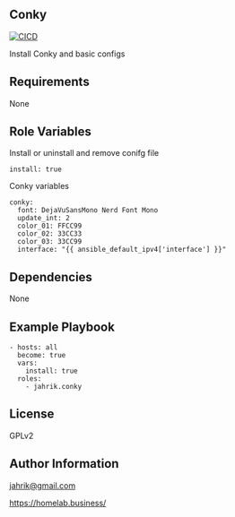 ## Conky

[![CICD](https://github.com/jahrik/ansible-conky/actions/workflows/cicd.yml/badge.svg)](https://github.com/jahrik/ansible-conky/actions/workflows/cicd.yml)

Install Conky and basic configs

## Requirements

None

## Role Variables

Install or uninstall and remove conifg file

    install: true

Conky variables

    conky:
      font: DejaVuSansMono Nerd Font Mono
      update_int: 2
      color_01: FFCC99
      color_02: 33CC33
      color_03: 33CC99
      interface: "{{ ansible_default_ipv4['interface'] }}"

## Dependencies

None

## Example Playbook

    - hosts: all
      become: true
      vars:
        install: true
      roles:
        - jahrik.conky

## License

GPLv2

## Author Information

jahrik@gmail.com

https://homelab.business/
